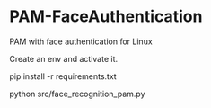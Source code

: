 # PAM-FaceAuthentication

PAM with face authentication for Linux

Create an env and activate it.

pip install -r requirements.txt

python src/face_recognition_pam.py
